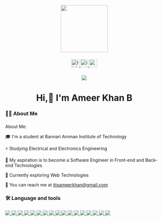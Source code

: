 <div align="center">
  <img height="150" src="https://camo.githubusercontent.com/62da68eb62b1e5f175f7d1f0191dd89a653d7908feb22d37d4a0ab07365d6791/68747470733a2f2f6d656469612e67697068792e636f6d2f6d656469612f4d3967624264396e6244724f5475314d71782f67697068792e676966"  />
</div>

###

<div align="center">
  <a href="https://www.linkedin.com/in/ameer-khan-b-3784b8216/ins" target="_blank"> 
    <img src="https://img.shields.io/static/v1?message=LinkedIn&logo=linkedin&label=&color=0077B5&logoColor=white&labelColor=&style=for-the-badge" height="25" alt="linkedin logo"  />
  </a>
  <a href="https://www.instagram.com/khaan.ax" target="_blank">
    <img src="https://img.shields.io/static/v1?message=Instagram&logo=instagram&label=&color=E4405F&logoColor=white&labelColor=&style=for-the-badge" height="25" alt="instagram logo"  />
  </a>
  <a href="https://mail.google.com/mail/u/0/#inbox?compose=CllgCJqZhpvWMbjDTZGprjRlKnbtfTXTthDMRnLJTjGWmSNzcmqJdRhxWLZxmXwCZbWwbsBSsZg" target="_blank">
    <img src="https://img.shields.io/static/v1?message=Gmail&logo=gmail&label=&color=D14836&logoColor=white&labelColor=&style=for-the-badge" height="25" alt="gmail logo"  />
  </a>
</div>

###
<div align="center">
<img src="https://visitor-badge.laobi.icu/badge?page_id=ameerkhan123ak.ameerkhan123ak&" />
</div>

<h1 align="center">Hi,👋 I'm Ameer Khan B</h1>

###

<h3 align="left">👩‍💻  About Me</h3>

###
###
<p align="left">About Me:</p>
<p>🎓 I'm a student at Bannari Amman Institute of Technology</p>
<p>⚡ Studying Electrical and Electronics Engineering</p>
<p>🔭 My aspiration is to become a Software Engineer in Front-end and Back-end Technologies</p>
<p>🌱 Currently exploring Web Technologies</p>
<p>📩 You can reach me at <a href="">itisameerkhan@gmail.com</a></p>

<h3 align="left">🛠 Language and tools</h3>

###

<p align="left">
  <a href="">
    <img src="https://skillicons.dev/icons?i=c" />
  </a>
  <a href="">
    <img src="https://skillicons.dev/icons?i=cpp" />
  </a>
  <a href="https://www.java.com/en/" target="_blank">
    <img src="https://skillicons.dev/icons?i=java" />
  </a>
  <a href="https://www.python.org" target="_blank">
    <img src="https://skillicons.dev/icons?i=py" />
  </a>
  <a href="https://www.mysql.com" target="_blank">
    <img src="https://skillicons.dev/icons?i=mysql" />
  </a>
   <a href="https://developer.mozilla.org/en-US/docs/Web/HTML" target="_blank">
    <img src="https://skillicons.dev/icons?i=html" />
  </a>
   <a href="https://developer.mozilla.org/en-US/docs/Web/CSS" target="_blank">
    <img src="https://skillicons.dev/icons?i=css" />
  </a>
   <a href="https://tailwindcss.com" target="_blank">
    <img src="https://skillicons.dev/icons?i=tailwind" />
  </a>
   <a href="https://developer.mozilla.org/en-US/docs/Web/JavaScript" target="_blank">
    <img src="https://skillicons.dev/icons?i=js" />
  </a>
   <a href="https://react.dev" target="_blank">
    <img src="https://skillicons.dev/icons?i=react" />
  </a>
   <a href="https://redux.js.org" target="_blank">
    <img src="https://skillicons.dev/icons?i=redux" />
  </a>
   <a href="https://www.mongodb.com" target="_blank">
    <img src="https://skillicons.dev/icons?i=mongodb" />
  </a>
   <a href="https://www.figma.com" target="_blank">
    <img src="https://skillicons.dev/icons?i=figma" />
  </a>
   <a href="https://firebase.google.com" target="_blank">
    <img src="https://skillicons.dev/icons?i=firebase" />
  </a>
   <a href="https://git-scm.com" target="_blank">
    <img src="https://skillicons.dev/icons?i=git" />
  </a>
   <a href="https://www.postman.com" target="_blank">
    <img src="https://skillicons.dev/icons?i=postman" />
  </a>
   <a href="https://vercel.com/dashboard" target="_blank">
    <img src="https://skillicons.dev/icons?i=vercel" />
  </a>
</p>
